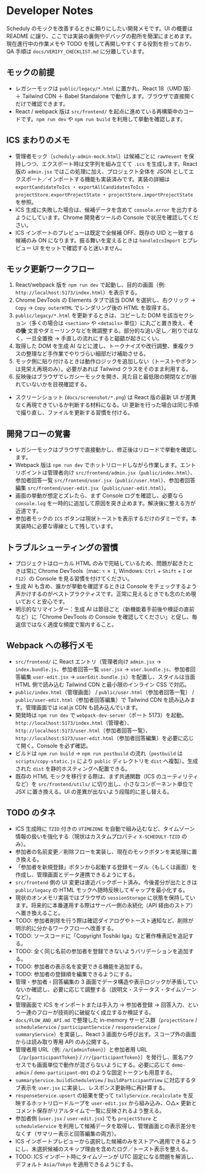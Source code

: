 # Developer Notes

Scheduly のモックを改善するときに頼りにしたい開発メモです。UI の概要は README に譲り、ここでは実装の裏側やデバッグの勘所を簡潔にまとめます。現在進行中の作業メモや TODO を残して再開しやすくする役割を担っており、QA 手順は `docs/VERIFY_CHECKLIST.md` に分離しています。

## モックの前提

- レガシーモックは `public/legacy/*.html` に置かれ、React 18（UMD 版）＋ Tailwind CDN ＋ Babel Standalone で動作します。ブラウザで直接開くだけで確認できます。
- React / webpack 版は `src/frontend/` を起点に進めている再構築中のコードです。`npm run dev` や `npm run build` を利用して挙動を確認します。

## ICS まわりのメモ

- 管理者モック（`scheduly-admin-mock.html`）は候補ごとに `rawVevent` を保持しつつ、エクスポート時は文字列を組み立てて `.ics` を生成します。React 版の `admin.jsx` ではこの処理に加え、プロジェクト全体を JSON としてエクスポート／インポートする機能も実装済みです。実装の詳細は `exportCandidateToIcs` ・ `exportAllCandidatesToIcs` ・ `projectStore.exportProjectState` ・ `projectStore.importProjectState` を参照。
- ICS 生成に失敗した場合は、候補データを含めて `console.error` を出力するようにしています。Chrome 開発者ツールの Console で状況を確認してください。
- ICS インポートのプレビューは既定で全候補 OFF、既存の UID と一致する候補のみ ON になります。振る舞いを変えるときは `handleIcsImport` とプレビュー UI をセットで確認すると迷いません。

## モック更新ワークフロー

1. React/webpack 版を `npm run dev` で起動し、目的の画面（例: `http://localhost:5173/index.html`）を表示する。
2. Chrome DevTools の Elements タブで該当 DOM を選択し、右クリック → `Copy` → `Copy outerHTML` でレンダリング後の HTML を取得する。
3. `public/legacy/*.html` を更新するときは、コピーした DOM を該当セクション（多くの場合は `<section>` や `<details>` 単位）に丸ごと置き換え、**その後** 文言やダミーリンクなどを微調整する。部分的な追い足し／削りではなく、一旦全置換 → 手直しの流れにすると齟齬が起きにくい。
4. 取得した DOM を生成 AI などに渡し、トークナイズや改行調整、重複クラスの整理など手作業でやりづらい細部だけ補助させる。
5. モック側に貼り付けるときは動作ロジックを追加しない（トーストやボタンは見栄え再現のみ）。必要があれば Tailwind クラスをそのまま利用する。
5. 反映後はブラウザでレガシーモックを開き、見た目と最低限の開閉などが崩れていないかを目視確認する。

- スクリーンショット (`docs/screenshot/*.png`) は React 版の最新 UI が差異なく再現できているか判断する材料になる。UI 更新を行った場合は同じ手順で撮り直し、ファイルを更新する習慣を付ける。

## 開発フローの覚書

- レガシーモックはブラウザで直接動かし、修正後はリロードで挙動を確認します。
- Webpack 版は `npm run dev` でホットリロードしながら作業します。エントリポイントは管理者向け `src/frontend/admin.jsx`（`public/index.html`）、参加者回答一覧 `src/frontend/user.jsx`（`public/user.html`）、参加者回答編集 `src/frontend/user-edit.jsx`（`public/user-edit.html`）。
- 画面の挙動が想定とズレたら、まず Console ログを確認し、必要なら `console.log` を一時的に追加して原因を突き止めます。解決後に整える方が近道です。
- 参加者モックの `ICS` ボタンは現状トーストを表示するだけのダミーです。本実装時に必要な導線として残しています。

## トラブルシューティングの習慣

- プロジェクトはローカル HTML のみで完結しているため、問題が起きたときは常に Chrome DevTools（mac: `⌥ ⌘ I`, Windows: `Ctrl` + `Shift` + `I` or `F12`）の Console を見る習慣を付けてください。
- 生成 AI も含め、誰かが挙動を確認するときは Console をチェックするよう声かけするのがベストプラクティスです。正常に見えるときでも念のため覗いておくと安心です。
- 明示的なリマインダー：生成 AI は節目ごと（新機能着手前後や検証の直前など）に「Chrome DevTools の Console を確認してください」と促し、毎返信ではなく適度な頻度で案内すること。

## Webpack への移行メモ

- `src/frontend/` に React エントリ（管理者向け `admin.jsx` → `index.bundle.js`、参加者回答一覧 `user.jsx` → `user.bundle.js`、参加者回答編集 `user-edit.jsx` → `userEdit.bundle.js`）を配置し、スタイルは当面 HTML 側で読み込む Tailwind CDN と最小限のインライン CSS で対応。
- `public/index.html`（管理画面） / `public/user.html`（参加者回答一覧） / `public/user-edit.html`（参加者回答編集）で Tailwind CDN を読み込みます。管理画面では ical.js CDN も読み込んでいます。
- 開発時は `npm run dev` で `webpack-dev-server`（ポート 5173）を起動。`http://localhost:5173/index.html`（管理者）、`http://localhost:5173/user.html`（参加者回答一覧）、`http://localhost:5173/user-edit.html`（参加者回答編集）を必要に応じて開く。Console を必ず確認。
- ビルドは `npm run build` → `npm run postbuild` の流れ（`postbuild` は `scripts/copy-static.js` により `public` ディレクトリを `dist` へ複製）。生成された `dist` を静的ホスティングへ配置できる。
- 既存の HTML モックを移行する際は、まず共通関数（ICS のユーティリティなど）を `src/frontend/utils/` に切り出し、小さなコンポーネント単位で JSX に置き換える。UI の差異が出ないよう段階的に差し替える。

## TODO のタネ

- ICS 生成時に `TZID` 付きの `VTIMEZONE` を自動で組み込むなど、タイムゾーン情報の扱いを強化する（現状はカスタムプロパティ `X-SCHEDULY-TZID` のみ）。
- 参加者の名前変更／削除フローを実装し、現在のモックボタンを実処理に置き換える。
- 「参加者を新規登録」ボタンから起動する登録モーダル（もしくは画面）を作成し、管理画面とデータ連携できるようにする。
- `src/frontend` 側の UI 変更は直近バックポート済み。今後差分が出たときは `public/legacy` の HTML モックへ随時反映してギャップを最小化する。
- 現状のオンメモリ実装ではブラウザの `sessionStorage` に状態を保持しています。将来的に本番運用する際はサーバー側の永続化（API 経由のストア）へ置き換えること。
- TODO: 参加者削除を行う際は確認ダイアログやトースト通知など、削除が明示的に分かるワークフローへ改善する。
- TODO: ソースコードに「Copyright Toshiki Iga」など著作権表記を追記する。
- TODO: 全く同じ名前の参加者を登録できないようバリデーションを追加する。
- TODO: 参加者の表示名を変更できる機能を追加する。
- TODO: 参加者の登録順を編集できるようにする。
- 管理・参加者・回答編集の 3 画面でデータ構造や表示ロジックが矛盾していないか確認し、必要に応じて調整する（説明文・ステータス・タイムゾーンなど）。
- 管理画面で ICS をインポートまたは手入力 → 参加者登録 → 回答入力、という一連のフローが技術的に破綻なく成立するか検証する。
- `docs/FLOW_AND_API.md` で整理した in-memory サービス群（`projectStore` / `scheduleService` / `participantService` / `responseService` / `summaryService`）を実装し、React 3 画面から呼び出す。スコープ外の画面からは読み取り専用 API のみ公開する。
- 管理者用 URL（例: `/a/{adminToken}`）と参加者用 URL（`/p/{participantToken}` / `/r/{participantToken}`）を発行し、匿名アクセスでも画面単位で動作が混ざらないようにする。必要に応じて `demo-admin` / `demo-participant-001` のような固定トークンも用意する。
- `summaryService.buildScheduleView` / `buildParticipantView` に対応するタブ表示を `user.jsx` に実装し、レスポンス更新時に再計算する。
- `responseService.upsert` の結果を使って `tallyService.recalculate` を反映するホットリロードループを `user-edit.jsx` から組み込み、○△× 更新とコメント保存がリアルタイムで一覧に反映されるよう整える。
- 参加者側 (`user.jsx` / `user-edit.jsx`) でも `projectStore` と `scheduleService` を利用して候補データを取得し、管理画面との表示差分をなくす（サマリー表示と回答編集の両方）。
- ICS インポートプレビューから選択した候補のみをストアへ適用できるようにし、未選択候補のスキップ理由を含めたログ／トースト表示を整える。
- TODO: ICS インポート時にタイムゾーンが UTC 固定になる問題を解消し、デフォルト `Asia/Tokyo` を適用できるようにする。
